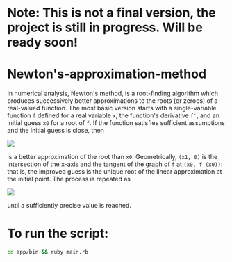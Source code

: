 # Note: This is not a final version, the project is still in progress. Will be ready soon!
# Newton's-approximation-method
In numerical analysis, Newton's method, is a root-finding algorithm which produces successively better approximations to the roots (or zeroes) of a real-valued function. The most basic version starts with a single-variable function `f` defined for a real variable `x`, the function's derivative `f′`, and an initial guess `x0` for a root of `f`. If the function satisfies sufficient assumptions and the initial guess is close, then

![](https://bit.ly/3hPouLe)

is a better approximation of the root than `x0`. Geometrically, `(x1, 0)` is the intersection of the x-axis and the tangent of the graph of `f` at `(x0, f (x0))`: that is, the improved guess is the unique root of the linear approximation at the initial point. The process is repeated as

![](https://bit.ly/3hP3pR3)

until a sufficiently precise value is reached.

# To run the script:
```sh
cd app/bin && ruby main.rb
```
